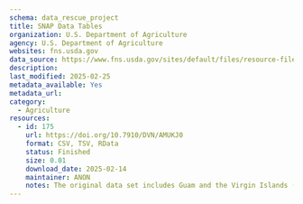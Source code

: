```yaml
---
schema: data_rescue_project 
title: SNAP Data Tables
organization: U.S. Department of Agriculture
agency: U.S. Department of Agriculture
websites: fns.usda.gov
data_source: https://www.fns.usda.gov/sites/default/files/resource-files/snap-zip-fy69tocurrent-2.zip
description: 
last_modified: 2025-02-25
metadata_available: Yes
metadata_url: 
category:
  - Agriculture 
resources:
  - id: 175
    url: https://doi.org/10.7910/DVN/AMUKJ0
    format: CSV, TSV, RData
    status: Finished
    size: 0.01
    download_date: 2025-02-14
    maintainer: ANON
    notes: The original data set includes Guam and the Virgin Islands (and other island territories that do not participate in SNAP and only have missing data here), but my version of the data set does not include the island territories. I plan to add Guam and the Virgin Islands soon.
---
```


